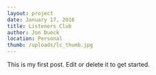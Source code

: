 ```yaml
---
layout: project
date: January 17, 2016
title: Listeners Club
author: Jon Dueck
location: Personal
thumb: /uploads/lc_thumb.jpg
---
```


This is my first post. Edit or delete it to get started.
